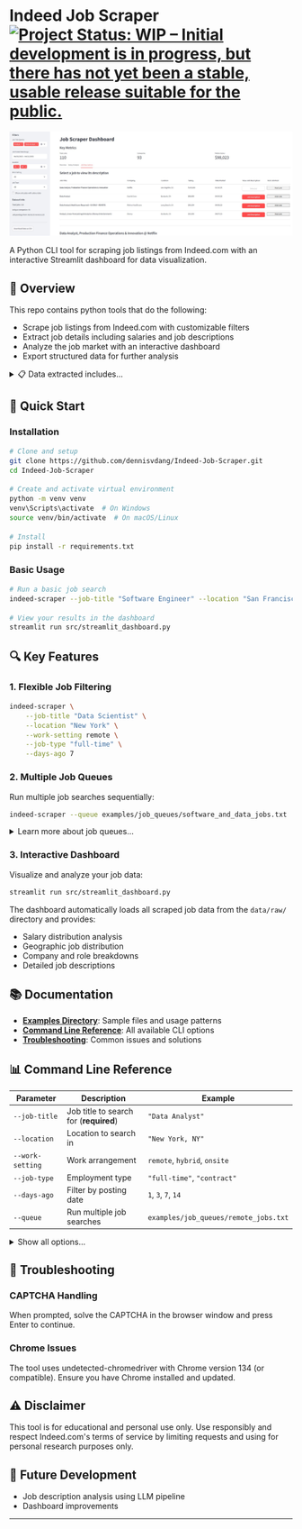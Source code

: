 # Indeed Job Scraper [![Project Status: WIP – Initial development is in progress, but there has not yet been a stable, usable release suitable for the public.](https://www.repostatus.org/badges/latest/wip.svg)](https://www.repostatus.org/#wip)

![Indeed Job Scraper Dashboard](images/dashboard-cover.jpg)

A Python CLI tool for scraping job listings from Indeed.com with an interactive Streamlit dashboard for data visualization.

## 🚀 Overview

This repo contains python tools that do the following:
- Scrape job listings from Indeed.com with customizable filters
- Extract job details including salaries and job descriptions
- Analyze the job market with an interactive dashboard
- Export structured data for further analysis

<details>
<summary>📋 Data extracted includes...</summary>

- Job titles, companies, locations, and contact information
- Detailed salary data (normalized to yearly equivalents)
- Work settings (remote, hybrid, in-person) and job types
- Full job descriptions and posting dates
- Direct links to job listings

</details>

## 🏁 Quick Start

### Installation

```bash
# Clone and setup
git clone https://github.com/dennisvdang/Indeed-Job-Scraper.git
cd Indeed-Job-Scraper

# Create and activate virtual environment
python -m venv venv
venv\Scripts\activate  # On Windows
source venv/bin/activate  # On macOS/Linux

# Install
pip install -r requirements.txt

```

### Basic Usage

```bash
# Run a basic job search
indeed-scraper --job-title "Software Engineer" --location "San Francisco"

# View your results in the dashboard
streamlit run src/streamlit_dashboard.py
```

## 🔍 Key Features

### 1. Flexible Job Filtering

```bash
indeed-scraper \
    --job-title "Data Scientist" \
    --location "New York" \
    --work-setting remote \
    --job-type "full-time" \
    --days-ago 7
```

### 2. Multiple Job Queues

Run multiple job searches sequentially:

```bash
indeed-scraper --queue examples/job_queues/software_and_data_jobs.txt
```

<details>
<summary>Learn more about job queues...</summary>

Create text or JSON configuration files with multiple search parameters. See the [`examples/job_queues/`](examples/job_queues/) directory for sample files and [`examples/templates/`](examples/templates/) for templates.

</details>

### 3. Interactive Dashboard

Visualize and analyze your job data:

```bash
streamlit run src/streamlit_dashboard.py
```

The dashboard automatically loads all scraped job data from the `data/raw/` directory and provides:
- Salary distribution analysis
- Geographic job distribution
- Company and role breakdowns
- Detailed job descriptions

## 📚 Documentation

- **[Examples Directory](examples/)**: Sample files and usage patterns
- **[Command Line Reference](#command-line-reference)**: All available CLI options
- **[Troubleshooting](#troubleshooting)**: Common issues and solutions

## 📊 Command Line Reference

| Parameter | Description | Example |
|-----------|-------------|---------|
| `--job-title` | Job title to search for (**required**) | `"Data Analyst"` |
| `--location` | Location to search in | `"New York, NY"` |
| `--work-setting` | Work arrangement | `remote`, `hybrid`, `onsite` |
| `--job-type` | Employment type | `"full-time"`, `"contract"` |
| `--days-ago` | Filter by posting date | `1`, `3`, `7`, `14` |
| `--queue` | Run multiple job searches | `examples/job_queues/remote_jobs.txt` |

<details>
<summary>Show all options...</summary>

| Parameter | Description | Possible Values | Default |
|-----------|-------------|-----------------|---------|
| `--search-radius` | Search radius in miles | Any positive integer | 25 |
| `--num-pages` | Maximum pages to scrape | Any positive integer | 3 |
| `--exclude-descriptions` | Skip job descriptions | Flag | False |
| `--verbose` | Detailed logging | Flag | False |
| `--output` | Custom output file path | Valid file path | Auto-generated |
| `--keep-browser` | Keep browser open | Flag | False |

</details>

## 🔧 Troubleshooting

### CAPTCHA Handling

When prompted, solve the CAPTCHA in the browser window and press Enter to continue.

### Chrome Issues

The tool uses undetected-chromedriver with Chrome version 134 (or compatible). Ensure you have Chrome installed and updated.

## ⚠️ Disclaimer

This tool is for educational and personal use only. Use responsibly and respect Indeed.com's terms of service by limiting requests and using for personal research purposes only.

## 🔮 Future Development

- Job description analysis using LLM pipeline
- Dashboard improvements

---